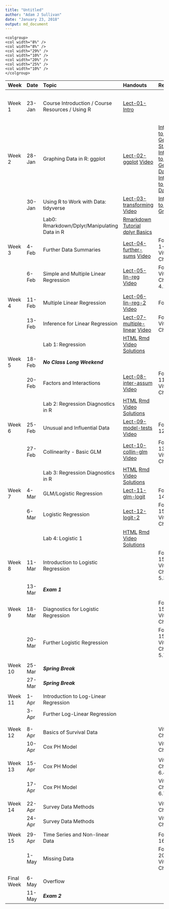 ```yaml
---
title: "Untitled"
author: "Adam J Sullivan"
date: "January 23, 2018"
output: md_document
---
```


```
<colgroup>
<col width="8%" />
<col width="8%" />
<col width="29%" />
<col width="10%" />
<col width="20%" />
<col width="25%" />
<col width="10%" />
</colgroup>
```




|Week       |Date   |Topic                                            |Handouts                                                                                                                              |Readings                                                                                                                                                                                                                                                                                                                                                         |HW                                                                                                                                                                                                                                                        |Project |
|:----------|:------|:------------------------------------------------|:-------------------------------------------------------------------------------------------------------------------------------------|:----------------------------------------------------------------------------------------------------------------------------------------------------------------------------------------------------------------------------------------------------------------------------------------------------------------------------------------------------------------|:---------------------------------------------------------------------------------------------------------------------------------------------------------------------------------------------------------------------------------------------------------|:-------|
|Week 1     |23-Jan |Course Introduction / Course Resources / Using R |[Lect-01-Intro](../Notes/lect-01-intro.html)                                                                                          |                                                                                                                                                                                                                                                                                                                                                                 |Install [Rstudio](https://www.rstudio.com/products/rstudio/download3/) and [Go through Introduction to R](https://php-1511-2511.github.io/Introduction-to-R/)                                                                                             |        |
|Week 2     |28-Jan |Graphing Data in R: ggplot                       |[Lect-02-ggplot](../Notes/lect-02-ggplot.html)  [Video](https://vimeo.com/314023798/c3b6d8849e)                                       |[Introduction to R: Getting Started](http://statseducation.com/Introduction-to-R/modules/getting%20started/about-this-course/) [Introduction to R: Getting Data](http://statseducation.com/Introduction-to-R/modules/getting%20data/data-wrangling/), [Introduction to R: Tidy Data](http://statseducation.com/Introduction-to-R/modules/tidy%20data/tidy-data/) |                                                                                                                                                                                                                                                          |        |
|           |30-Jan |Using R to Work with Data: tidyverse             |[Lect-03-transforming](../Notes/lect-03-transforming.html) [Video](https://vimeo.com/314336000/6280e1e876)                            |[Intoduction to R: Graphics](http://statseducation.com/Introduction-to-R/modules/graphics/ggplot2/)                                                                                                                                                                                                                                                              |                                                                                                                                                                                                                                                          |        |
|           |       |Lab0: Rmarkdown/Dplyr/Manipulating Data in R     |[Rmarkdown Tutorial](https://www.youtube.com/watch?v=MIlzQpXlJNk) [dplyr Basics ](https://www.youtube.com/watch?v=jWjqLW-u3hc&t=2s)   |                                                                                                                                                                                                                                                                                                                                                                 |                                                                                                                                                                                                                                                          |        |
|Week 3     |4-Feb  |Further Data Summaries                           |[Lect-04-further-sums](../Notes/lect-04-further-sums.html) [Video](https://vimeo.com/315580004/4398153a3d)                            |Fox Chap 1-3, Vittinghoff Chap 2                                                                                                                                                                                                                                                                                                                                 |                                                                                                                                                                                                                                                          |        |
|           |6-Feb  |Simple and Multiple Linear Regression            |[Lect-05-lin-reg](../Notes/lect-05-lin-reg.html) [Video](https://vimeo.com/315711065/af1604e008)                                      |Fox Chap 5, Vittinghoff Chaps 3.3, 4.1-4.4                                                                                                                                                                                                                                                                                                                       |[HW1 - html](../homework/hw1.html) [HW1 -Rmd](https://raw.githubusercontent.com/php-1511-2511/php-1511-2511.github.io/master/homework/hw1.Rmd) [HW1-pdf](https://raw.githubusercontent.com/php-1511-2511/php-1511-2511.github.io/master/homework/hw1.pdf) |        |
|           |       |                                                 |                                                                                                                                      |                                                                                                                                                                                                                                                                                                                                                                 |                                                                                                                                                                                                                                                          |        |
|Week 4     |11-Feb |Multiple Linear Regression                       |[Lect-06-lin-reg-2](../Notes/lect-06-lin-reg-2.html) [Video](https://vimeo.com/317332692)                                             |Fox Chap 6                                                                                                                                                                                                                                                                                                                                                       |                                                                                                                                                                                                                                                          |        |
|           |13-Feb |Inference for Linear Regression                  |[Lect-07-multiple-linear](../Notes/lect-07-multiple-linear.html) [Video](https://vimeo.com/317332719)                                 |Fox Chap 7, Vittinghoff Chap 4.6                                                                                                                                                                                                                                                                                                                                 |                                                                                                                                                                                                                                                          |        |
|           |       |Lab 1: Regression                                |[HTML](../labs/lab1.html) [Rmd](../labs/lab1.Rmd) [Video](https://vimeo.com/254748467/7723da70df) [Solutions](../labs/lab1_sol.html)  |                                                                                                                                                                                                                                                                                                                                                                 |                                                                                                                                                                                                                                                          |        |
|Week 5     |18-Feb |***No Class Long Weekend***                      |                                                                                                                                      |                                                                                                                                                                                                                                                                                                                                                                 |                                                                                                                                                                                                                                                          |        |
|           |20-Feb |Factors and Interactions                         |[Lect-08-inter-assum](../Notes/lect-08-inter-assum.html) [Video](https://vimeo.com/319581738)                                         |Fox Chap 11, Vittinghoff Chap 4.7                                                                                                                                                                                                                                                                                                                                |                                                                                                                                                                                                                                                          |        |
|           |       |Lab 2: Regression Diagnostics in R               |[HTML](../labs/lab2.html) [Rmd](../labs/lab2.Rmd) [Video](https://vimeo.com/256525852/774a501d10)  [Solutions](../labs/lab2_sol.html) |                                                                                                                                                                                                                                                                                                                                                                 |                                                                                                                                                                                                                                                          |        |
|Week 6     |25-Feb |Unusual and Influential Data                     |[Lect-09-model-tests](../Notes/lect-09-model-tests.html) [Video](https://vimeo.com/319544308)                                         |Fox Chap 12                                                                                                                                                                                                                                                                                                                                                      |[HW2 - html](../homework/hw2.html) [HW2 -Rmd](https://raw.githubusercontent.com/php-1511-2511/php-1511-2511.github.io/master/homework/hw2.Rmd) [HW2-pdf](https://raw.githubusercontent.com/php-1511-2511/php-1511-2511.github.io/master/homework/hw2.pdf) |        |
|           |27-Feb |Collinearity - Basic GLM                         |[Lect-10-collin-glm](../Notes/lect-10-collin-glm.html) [Video](https://vimeo.com/320330322)                                           |Fox Chap 13, Vittinghoff Chap 4.8                                                                                                                                                                                                                                                                                                                                |                                                                                                                                                                                                                                                          |        |
|           |       |Lab 3: Regression Diagnostics in R               |[HTML](../labs/lab3.html) [Rmd](../labs/lab3.Rmd) [Video](https://vimeo.com/256525852/774a501d10)  [Solutions](../labs/lab3_sol.html) |                                                                                                                                                                                                                                                                                                                                                                 |                                                                                                                                                                                                                                                          |        |
|Week 7     |4-Mar  |GLM/Logistic Regression                          |[Lect-11-glm-logit](../Notes/lect-11-glm-logit.html)                                                                                  |Fox Chap 14                                                                                                                                                                                                                                                                                                                                                      |                                                                                                                                                                                                                                                          |        |
|           |6-Mar  |Logistic Regression                              |[Lect-12-logit-2](../Notes/lect-12-logit-2.html)                                                                                      |Fox Chap 15, Vittinghoff Chap 5.1                                                                                                                                                                                                                                                                                                                                |                                                                                                                                                                                                                                                          |        |
|           |       |Lab 4: Logistic 1                                |[HTML](../labs/lab4.html) [Rmd](../labs/lab4.Rmd) [Video](https://vimeo.com/258696228/4181a70e33)  [Solutions](../labs/lab4_sol.html) |                                                                                                                                                                                                                                                                                                                                                                 |                                                                                                                                                                                                                                                          |        |
|Week 8     |11-Mar |Introduction to Logistic Regression              |                                                                                                                                      |Fox Chap 15, Vittinghoff Chap 5.2-5.3                                                                                                                                                                                                                                                                                                                            |                                                                                                                                                                                                                                                          |        |
|           |13-Mar |***Exam 1***                                     |                                                                                                                                      |                                                                                                                                                                                                                                                                                                                                                                 |                                                                                                                                                                                                                                                          |        |
|           |       |                                                 |                                                                                                                                      |                                                                                                                                                                                                                                                                                                                                                                 |                                                                                                                                                                                                                                                          |        |
|Week 9     |18-Mar |Diagnostics for Logistic Regression              |                                                                                                                                      |Fox Chap 15, Vittinghoff Chap 5.4                                                                                                                                                                                                                                                                                                                                |                                                                                                                                                                                                                                                          |        |
|           |20-Mar |Further Logistic Regression                      |                                                                                                                                      |Fox Chap 15, Vittinghoff Chap 5.5-5.7                                                                                                                                                                                                                                                                                                                            |                                                                                                                                                                                                                                                          |        |
|           |       |                                                 |                                                                                                                                      |                                                                                                                                                                                                                                                                                                                                                                 |                                                                                                                                                                                                                                                          |        |
|Week 10    |25-Mar |***Spring Break***                               |                                                                                                                                      |                                                                                                                                                                                                                                                                                                                                                                 |                                                                                                                                                                                                                                                          |        |
|           |27-Mar |***Spring Break***                               |                                                                                                                                      |                                                                                                                                                                                                                                                                                                                                                                 |                                                                                                                                                                                                                                                          |        |
|           |       |                                                 |                                                                                                                                      |                                                                                                                                                                                                                                                                                                                                                                 |                                                                                                                                                                                                                                                          |        |
|Week 11    |1-Apr  |Introduction to Log-Linear Regression            |                                                                                                                                      |                                                                                                                                                                                                                                                                                                                                                                 |                                                                                                                                                                                                                                                          |        |
|           |3-Apr  |Further Log-Linear Regression                    |                                                                                                                                      |                                                                                                                                                                                                                                                                                                                                                                 |                                                                                                                                                                                                                                                          |        |
|           |       |                                                 |                                                                                                                                      |                                                                                                                                                                                                                                                                                                                                                                 |                                                                                                                                                                                                                                                          |        |
|           |       |                                                 |                                                                                                                                      |                                                                                                                                                                                                                                                                                                                                                                 |                                                                                                                                                                                                                                                          |        |
|Week 12    |8-Apr  |Basics of Survival Data                          |                                                                                                                                      |Vittinghoff Chap 6.1                                                                                                                                                                                                                                                                                                                                             |                                                                                                                                                                                                                                                          |        |
|           |10-Apr |Cox PH Model                                     |                                                                                                                                      |Vittinghoff Chap 6.2                                                                                                                                                                                                                                                                                                                                             |                                                                                                                                                                                                                                                          |        |
|           |       |                                                 |                                                                                                                                      |                                                                                                                                                                                                                                                                                                                                                                 |                                                                                                                                                                                                                                                          |        |
|Week 13    |15-Apr |Cox PH Model                                     |                                                                                                                                      |Vittinghoff Chap 6.3-6.4                                                                                                                                                                                                                                                                                                                                         |                                                                                                                                                                                                                                                          |        |
|           |17-Apr |Cox PH Model                                     |                                                                                                                                      |Vittinghoff Chap 6.5-6.7                                                                                                                                                                                                                                                                                                                                         |                                                                                                                                                                                                                                                          |        |
|           |       |                                                 |                                                                                                                                      |                                                                                                                                                                                                                                                                                                                                                                 |                                                                                                                                                                                                                                                          |        |
|Week 14    |22-Apr |Survey Data Methods                              |                                                                                                                                      |Vittinghoff Chap 12                                                                                                                                                                                                                                                                                                                                              |                                                                                                                                                                                                                                                          |        |
|           |24-Apr |Survey Data Methods                              |                                                                                                                                      |Vittinghoff Chap 12                                                                                                                                                                                                                                                                                                                                              |                                                                                                                                                                                                                                                          |        |
|           |       |                                                 |                                                                                                                                      |                                                                                                                                                                                                                                                                                                                                                                 |                                                                                                                                                                                                                                                          |        |
|Week 15    |29-Apr |Time Series and Non-linear Data                  |                                                                                                                                      |Fox Chap 16-17                                                                                                                                                                                                                                                                                                                                                   |                                                                                                                                                                                                                                                          |        |
|           |1-May  |Missing Data                                     |                                                                                                                                      |Fox Chap 20, Vittinghoff Chap 11                                                                                                                                                                                                                                                                                                                                 |                                                                                                                                                                                                                                                          |        |
|           |       |                                                 |                                                                                                                                      |                                                                                                                                                                                                                                                                                                                                                                 |                                                                                                                                                                                                                                                          |        |
|Final Week |6-May  |Overflow                                         |                                                                                                                                      |                                                                                                                                                                                                                                                                                                                                                                 |                                                                                                                                                                                                                                                          |        |
|           |11-May |***Exam 2***                                     |                                                                                                                                      |                                                                                                                                                                                                                                                                                                                                                                 |                                                                                                                                                                                                                                                          |        |

